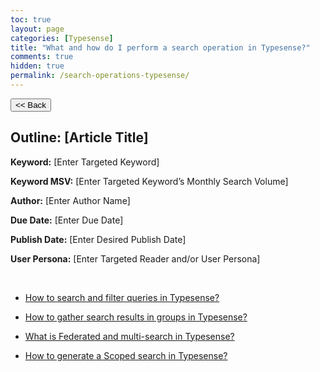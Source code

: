 ```yaml
---
toc: true
layout: page
categories: [Typesense]
title: "What and how do I perform a search operation in Typesense?"
comments: true
hidden: true
permalink: /search-operations-typesense/
---
```


<button class="back-button" onclick="window.history.back()"><< Back</button>

## Outline: [Article Title]

**Keyword:** [Enter Targeted Keyword]

**Keyword MSV:** [Enter Targeted Keyword’s Monthly Search Volume]

**Author:** [Enter Author Name]

**Due Date:** [Enter Due Date]

**Publish Date:** [Enter Desired Publish Date]

**User Persona:** [Enter Targeted Reader and/or User Persona]

<br>

<ul>
<li><p><a href="https://aviyelverse.github.io/Aviyel-Blogs-Review/how-to-search-filter-queries-typesense/">How to search and filter queries in Typesense?</a><p>
<li><p><a href="https://aviyelverse.github.io/Aviyel-Blogs-Review/how-to-gather-search-groups-typesense/">How to gather search results in groups in Typesense?</a><p>
<li><p><a href="https://aviyelverse.github.io/Aviyel-Blogs-Review/what-is-federated-multisearch-typesense/">What is Federated and multi-search in Typesense?</a><p>
<li><p><a href="https://aviyelverse.github.io/Aviyel-Blogs-Review/how-to-generate-scope-search-typesense/">How to generate a Scoped search in Typesense?</a><p>
